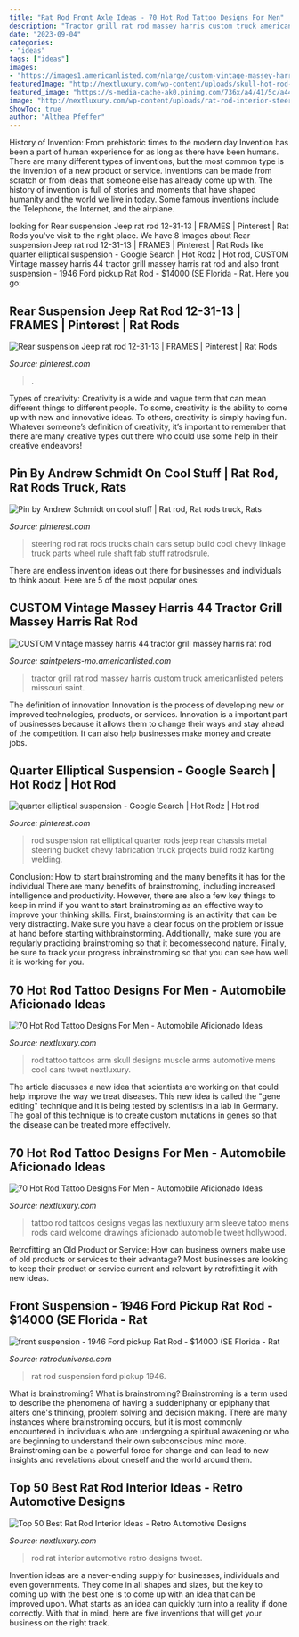 ```yaml
---
title: "Rat Rod Front Axle Ideas - 70 Hot Rod Tattoo Designs For Men"
description: "Tractor grill rat rod massey harris custom truck americanlisted peters missouri saint"
date: "2023-09-04"
categories:
- "ideas"
tags: ["ideas"]
images:
- "https://images1.americanlisted.com/nlarge/custom-vintage-massey-harris-44-tractor-grill-massey-harris-rat-rod-grill-car-truck-americanlisted_44892877.jpg"
featuredImage: "http://nextluxury.com/wp-content/uploads/skull-hot-rod-tattoo-grey-male-arms.jpg"
featured_image: "https://s-media-cache-ak0.pinimg.com/736x/a4/41/5c/a4415c72774ef556e416caaf12517a2a.jpg"
image: "http://nextluxury.com/wp-content/uploads/rat-rod-interior-steering-wheel-ideas.jpg"
ShowToc: true
author: "Althea Pfeffer"
---
```



History of Invention: From prehistoric times to the modern day
Invention has been a part of human experience for as long as there have been humans. There are many different types of inventions, but the most common type is the invention of a new product or service. Inventions can be made from scratch or from ideas that someone else has already come up with. The history of invention is full of stories and moments that have shaped humanity and the world we live in today. Some famous inventions include the Telephone, the Internet, and the airplane.

	

		
looking for Rear suspension Jeep rat rod 12-31-13 | FRAMES | Pinterest | Rat Rods you've visit to the right place. We have 8 Images about Rear suspension Jeep rat rod 12-31-13 | FRAMES | Pinterest | Rat Rods like quarter elliptical suspension - Google Search | Hot Rodz | Hot rod, CUSTOM Vintage massey harris 44 tractor grill massey harris rat rod and also front suspension - 1946 Ford pickup Rat Rod - $14000 (SE Florida - Rat. Here you go:
		
    
## Rear Suspension Jeep Rat Rod 12-31-13 | FRAMES | Pinterest | Rat Rods

<img loading=lazy src="https://s-media-cache-ak0.pinimg.com/736x/a4/41/5c/a4415c72774ef556e416caaf12517a2a.jpg" onerror="this.onerror=null;this.src='https://tse1.mm.bing.net/th?id=OIP.QigKhfAMsfCeV_jdeefilQHaFh&amp;pid=15.1';" alt="Rear suspension Jeep rat rod 12-31-13 | FRAMES | Pinterest | Rat Rods">

_Source: pinterest.com_

>. 

	

Types of creativity:
Creativity is a wide and vague term that can mean different things to different people. To some, creativity is the ability to come up with new and innovative ideas. To others, creativity is simply having fun. Whatever someone’s definition of creativity, it’s important to remember that there are many creative types out there who could use some help in their creative endeavors!

    
## Pin By Andrew Schmidt On Cool Stuff | Rat Rod, Rat Rods Truck, Rats

<img loading=lazy src="https://i.pinimg.com/originals/9a/d3/ef/9ad3ef7e3e63d54d13fbd3a95eca7c29.jpg" onerror="this.onerror=null;this.src='https://tse1.mm.bing.net/th?id=OIP.bFHUSR_JtjuNCEHdXLFhxAHaFj&amp;pid=15.1';" alt="Pin by Andrew Schmidt on cool stuff | Rat rod, Rat rods truck, Rats">

_Source: pinterest.com_

>steering rod rat rods trucks chain cars setup build cool chevy linkage truck parts wheel rule shaft fab stuff ratrodsrule. 

	

There are endless invention ideas out there for businesses and individuals to think about. Here are 5 of the most popular ones:

    
## CUSTOM Vintage Massey Harris 44 Tractor Grill Massey Harris Rat Rod

<img loading=lazy src="https://images1.americanlisted.com/nlarge/custom-vintage-massey-harris-44-tractor-grill-massey-harris-rat-rod-grill-car-truck-americanlisted_44892877.jpg" onerror="this.onerror=null;this.src='https://tse3.mm.bing.net/th?id=OIP.Mb_otoWysBUoOejwiz7ncwAAAA&amp;pid=15.1';" alt="CUSTOM Vintage massey harris 44 tractor grill massey harris rat rod">

_Source: saintpeters-mo.americanlisted.com_

>tractor grill rat rod massey harris custom truck americanlisted peters missouri saint. 

	

The definition of innovation
Innovation is the process of developing new or improved technologies, products, or services. Innovation is a important part of businesses because it allows them to change their ways and stay ahead of the competition. It can also help businesses make money and create jobs.

    
## Quarter Elliptical Suspension - Google Search | Hot Rodz | Hot Rod

<img loading=lazy src="https://i.pinimg.com/736x/63/42/f1/6342f1c55f6b3e5cff2f70bb448df503--hotrods-rat-rod.jpg?b=t" onerror="this.onerror=null;this.src='https://tse1.mm.bing.net/th?id=OIP.Z6Kp1jR68VuGJWON2isPDwHaJ4&amp;pid=15.1';" alt="quarter elliptical suspension - Google Search | Hot Rodz | Hot rod">

_Source: pinterest.com_

>rod suspension rat elliptical quarter rods jeep rear chassis metal steering bucket chevy fabrication truck projects build rodz karting welding. 

	

Conclusion: How to start brainstroming and the many benefits it has for the individual
There are many benefits of brainstroming, including increased intelligence and productivity. However, there are also a few key things to keep in mind if you want to start brainstroming as an effective way to improve your thinking skills. First, brainstorming is an activity that can be very distracting. Make sure you have a clear focus on the problem or issue at hand before starting withbrainstorming. Additionally, make sure you are regularly practicing brainstroming so that it becomessecond nature. Finally, be sure to track your progress inbrainstroming so that you can see how well it is working for you.

    
## 70 Hot Rod Tattoo Designs For Men - Automobile Aficionado Ideas

<img loading=lazy src="http://nextluxury.com/wp-content/uploads/skull-hot-rod-tattoo-grey-male-arms.jpg" onerror="this.onerror=null;this.src='https://tse1.mm.bing.net/th?id=OIP.0Se8Kow78p7duBEgxrPx0wHaHa&amp;pid=15.1';" alt="70 Hot Rod Tattoo Designs For Men - Automobile Aficionado Ideas">

_Source: nextluxury.com_

>rod tattoo tattoos arm skull designs muscle arms automotive mens cool cars tweet nextluxury. 

	

The article discusses a new idea that scientists are working on that could help improve the way we treat diseases. This new idea is called the "gene editing" technique and it is being tested by scientists in a lab in Germany. The goal of this technique is to create custom mutations in genes so that the disease can be treated more effectively.

    
## 70 Hot Rod Tattoo Designs For Men - Automobile Aficionado Ideas

<img loading=lazy src="http://nextluxury.com/wp-content/uploads/welcome-to-vegas-hot-rod-tattoo-guys-arms.jpg" onerror="this.onerror=null;this.src='https://tse2.mm.bing.net/th?id=OIP.GLIfX4xMPu9Xd5vGprvEfwHaHa&amp;pid=15.1';" alt="70 Hot Rod Tattoo Designs For Men - Automobile Aficionado Ideas">

_Source: nextluxury.com_

>tattoo rod tattoos designs vegas las nextluxury arm sleeve tatoo mens rods card welcome drawings aficionado automobile tweet hollywood. 

	

Retrofitting an Old Product or Service: How can business owners make use of old products or services to their advantage?
Most businesses are looking to keep their product or service current and relevant by retrofitting it with new ideas.

    
## Front Suspension - 1946 Ford Pickup Rat Rod - $14000 (SE Florida - Rat

<img loading=lazy src="http://www.ratroduniverse.com/photos/uploads/0000002066.jpg" onerror="this.onerror=null;this.src='https://tse4.mm.bing.net/th?id=OIP.y6N52O0kdbFeJs4Qhd_-lAHaE8&amp;pid=15.1';" alt="front suspension - 1946 Ford pickup Rat Rod - $14000 (SE Florida - Rat">

_Source: ratroduniverse.com_

>rat rod suspension ford pickup 1946. 

	

What is brainstroming?
What is brainstroming? Brainstroming is a term used to describe the phenomena of having a suddeniphany or epiphany that alters one's thinking, problem solving and decision making. There are many instances where brainstroming occurs, but it is most commonly encountered in individuals who are undergoing a spiritual awakening or who are beginning to understand their own subconscious mind more. Brainstroming can be a powerful force for change and can lead to new insights and revelations about oneself and the world around them.

    
## Top 50 Best Rat Rod Interior Ideas - Retro Automotive Designs

<img loading=lazy src="http://nextluxury.com/wp-content/uploads/rat-rod-interior-steering-wheel-ideas.jpg" onerror="this.onerror=null;this.src='https://tse4.mm.bing.net/th?id=OIP.Hr7_IjcClVymOaqxh9BXiwHaHa&amp;pid=15.1';" alt="Top 50 Best Rat Rod Interior Ideas - Retro Automotive Designs">

_Source: nextluxury.com_

>rod rat interior automotive retro designs tweet. 

	

Invention ideas are a never-ending supply for businesses, individuals and even governments. They come in all shapes and sizes, but the key to coming up with the best one is to come up with an idea that can be improved upon. What starts as an idea can quickly turn into a reality if done correctly. With that in mind, here are five inventions that will get your business on the right track.

